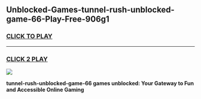 
## Unblocked-Games-tunnel-rush-unblocked-game-66-Play-Free-906g1
<h3>
<a href="https://premium76.site?title=tunnel-rush-unblocked-game-66&ref=23A">CLICK TO PLAY</a></h3>
<hr>

<h3>
<a href="https://premium76.site?title=tunnel-rush-unblocked-game-66&ref=23A">CLICK 2 PLAY</a>
  
</h3>

<a href="https://premium76.site?title=tunnel-rush-unblocked-game-66&ref=23A"><img src="https://clearcache.store/games.png"></a>


**tunnel-rush-unblocked-game-66 games unblocked: Your Gateway to Fun and Accessible Online Gaming**
